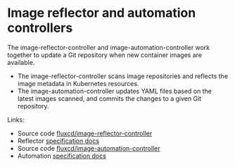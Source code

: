 # Image reflector and automation controllers

The image-reflector-controller and image-automation-controller work together to update a Git
repository when new container images are available.

- The image-reflector-controller scans image repositories and reflects the image metadata in
  Kubernetes resources.
- The image-automation-controller updates YAML files based on the latest images scanned, and commits
  the changes to a given Git repository.

Links:

- Source code [fluxcd/image-reflector-controller](https://github.com/fluxcd/image-reflector-controller)
- Reflector [specification docs](https://github.com/fluxcd/image-reflector-controller/tree/main/docs/spec)
- Source code [fluxcd/image-automation-controller](https://github.com/fluxcd/image-automation-controller)
- Automation [specification docs](https://github.com/fluxcd/image-automation-controller/tree/main/docs/spec)
